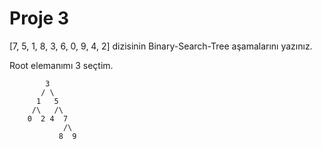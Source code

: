 # Proje 3

[7, 5, 1, 8, 3, 6, 0, 9, 4, 2] dizisinin Binary-Search-Tree aşamalarını yazınız.

Root elemanımı 3 seçtim.

            3
           / \
          1   5
         /\   /\
        0  2 4  7
                /\
               8  9